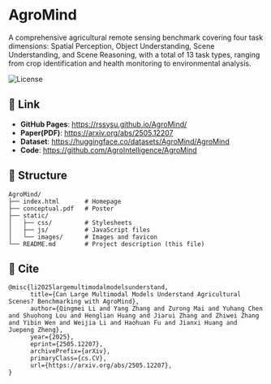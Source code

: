 # AgroMind

A comprehensive agricultural remote sensing benchmark covering four task dimensions: Spatial Perception, Object Understanding, Scene Understanding, and Scene Reasoning, with a total of 13 task types, ranging from crop identification and health monitoring to environmental analysis. 

![License](https://img.shields.io/badge/license-CC%20BY--SA%204.0-lightgrey)

## 🔗 Link

- **GitHub Pages**: https://rssysu.github.io/AgroMind/
- **Paper(PDF)**: https://arxiv.org/abs/2505.12207
- **Dataset**: https://huggingface.co/datasets/AgroMind/AgroMind
- **Code**: https://github.com/AgroIntelligence/AgroMind



## 📂 Structure

```plaintext
AgroMind/
├── index.html       # Homepage
├── conceptual.pdf   # Poster
├── static/
│   ├── css/         # Stylesheets
│   ├── js/          # JavaScript files
│   └── images/      # Images and favicon
└── README.md        # Project description (this file)
```





## 📜 Cite
```plaintext
@misc{li2025largemultimodalmodelsunderstand,
      title={Can Large Multimodal Models Understand Agricultural Scenes? Benchmarking with AgroMind}, 
      author={Qingmei Li and Yang Zhang and Zurong Mai and Yuhang Chen and Shuohong Lou and Henglian Huang and Jiarui Zhang and Zhiwei Zhang and Yibin Wen and Weijia Li and Haohuan Fu and Jianxi Huang and Juepeng Zheng},
      year={2025},
      eprint={2505.12207},
      archivePrefix={arXiv},
      primaryClass={cs.CV},
      url={https://arxiv.org/abs/2505.12207}, 
}
```
